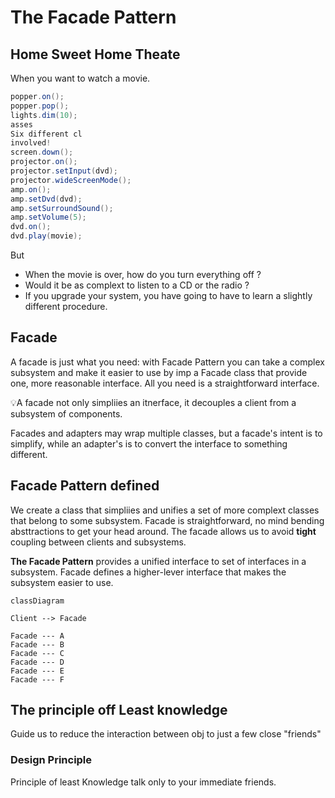 # The Facade Pattern

## Home Sweet Home Theate
When you want to watch a movie.

```java
popper.on();
popper.pop();
lights.dim(10);
asses
Six different cl
involved!
screen.down();
projector.on();
projector.setInput(dvd);
projector.wideScreenMode();
amp.on();
amp.setDvd(dvd);
amp.setSurroundSound();
amp.setVolume(5);
dvd.on();
dvd.play(movie);
```

But
- When the movie is over, how do you turn everything off ?
- Would it be as complext to listen to a CD or the radio ?
- If you upgrade your system, you have going to have to learn a slightly different procedure.

## Facade
A facade is just what you need: with Facade Pattern you can take a complex subsystem and make it easier to use by imp a Facade class that provide one, more reasonable interface.
All you need is a straightforward interface.

💡A facade not only simpliies an itnerface, it decouples a client from a subsystem of components.

Facades and adapters may wrap multiple classes, but a facade's intent is to simplify, while an adapter's is to convert the  interface to something different.

## Facade Pattern defined
We create a class that simpliies and unifies a set of more complext classes that belong to some subsystem. 
Facade is straightforward, no mind bending absttractions to get your head around.
The facade allows us to avoid **tight** coupling between clients and subsystems.

**The Facade Pattern** provides a unified interface to set of interfaces in a subsystem. Facade defines a higher-lever interface that makes the subsystem easier to use.

```mermaid
classDiagram

Client --> Facade

Facade --- A
Facade --- B
Facade --- C
Facade --- D
Facade --- E
Facade --- F

```
## The principle off Least knowledge
Guide us to reduce the interaction between obj to just a few close "friends"

### Design Principle
Principle of least Knowledge talk only to your immediate friends.